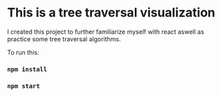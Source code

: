 # This is a tree traversal visualization

I created this project to further familiarize myself with react aswell as practice some tree traversal algorithms.

To run this: 

### `npm install`
### `npm start`
